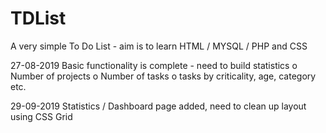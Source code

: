 # TDList
A very simple To Do List - aim is to learn HTML / MYSQL / PHP and CSS

27-08-2019
Basic functionality is complete - need to build statistics
o Number of projects
o Number of tasks
o tasks by criticality, age, category etc.

29-09-2019
Statistics / Dashboard page added, need to clean up layout using CSS Grid
